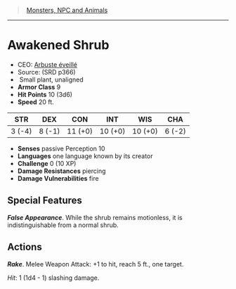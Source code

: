 ﻿---
!MonsterItem
Family: MonsterVO
Type: plant
Size: Small
Alignment: unaligned
ArmorClass: 9
HitPoints: 10 (3d6)
Speed: 20 ft.
Strength: ' 3 (-4)'
Dexterity: ' 8 (-1)'
Constitution: 11 (+0)
Intelligence: 10 (+0)
Wisdom: 10 (+0)
Charisma: ' 6 (-2)'
DamageResistances: piercing
Senses: passive Perception 10
Languages: one language known by its creator
Challenge: 0 (10 XP)
Id: monsters_vo.md#awakened-shrub
ParentLink: monsters_vo.md#monsters-npc-and-animals
Name: Awakened Shrub
ParentName: Monsters, NPC and Animals
NameLevel: 1
AltName: '[Arbuste éveillé](hd_monsters_arbuste_eveille.md)'
Source: (SRD p366)
Attributes:
  Name: Awakened Shrub
  Markdown: >+
    # <!--Name-->Awakened Shrub<!--/Name-->


    - CEO: <!--AltName-->[Arbuste éveillé](hd_monsters_arbuste_eveille.md)<!--/AltName-->

    - Source: <!--Source-->(SRD p366)<!--/Source-->

    -  <!--Size-->Small<!--/Size--> <!--Type-->plant<!--/Type-->, <!--Alignment-->unaligned<!--/Alignment-->

    - **Armor Class** <!--ArmorClass-->9<!--/ArmorClass-->

    - **Hit Points** <!--HitPoints-->10 (3d6)<!--/HitPoints-->

    - **Speed** <!--Speed-->20 ft.<!--/Speed-->


    |STR|DEX|CON|INT|WIS|CHA|

    |---|---|---|---|---|---|

    |<!--Strength--> 3 (-4)<!--/Strength-->|<!--Dexterity--> 8 (-1)<!--/Dexterity-->|<!--Constitution-->11 (+0)<!--/Constitution-->|<!--Intelligence-->10 (+0)<!--/Intelligence-->|<!--Wisdom-->10 (+0)<!--/Wisdom-->|<!--Charisma--> 6 (-2)<!--/Charisma-->|


    - **Senses** <!--Senses-->passive Perception 10<!--/Senses-->

    - **Languages** <!--Languages-->one language known by its creator<!--/Languages-->

    - **Challenge** <!--Challenge-->0 (10 XP)<!--/Challenge-->

    - **Damage Resistances** <!--DamageResistances-->piercing<!--/DamageResistances-->

    - **Damage Vulnerabilities** fire


    ## Special Features


    **_False Appearance_**. While the shrub remains motionless, it is indistinguishable from a normal shrub.


    ## Actions


    **_Rake_**. Melee Weapon Attack: +1 to hit, reach 5 ft., one target.


    _Hit_: 1 (1d4 - 1) slashing damage.

  AltName: '[Arbuste éveillé](hd_monsters_arbuste_eveille.md)'
  Source: (SRD p366)
  Size: Small
  Type: plant
  Alignment: unaligned
  ArmorClass: 9
  HitPoints: 10 (3d6)
  Speed: 20 ft.
  Strength: ' 3 (-4)'
  Dexterity: ' 8 (-1)'
  Constitution: 11 (+0)
  Intelligence: 10 (+0)
  Wisdom: 10 (+0)
  Charisma: ' 6 (-2)'
  Senses: passive Perception 10
  Languages: one language known by its creator
  Challenge: 0 (10 XP)
  DamageResistances: piercing
AttributesDictionary: >+
  Name: Awakened Shrub

  Markdown: >+

    # <!--Name-->Awakened Shrub<!--/Name-->





    - CEO: <!--AltName-->[Arbuste éveillé](hd_monsters_arbuste_eveille.md)<!--/AltName-->



    - Source: <!--Source-->(SRD p366)<!--/Source-->



    -  <!--Size-->Small<!--/Size--> <!--Type-->plant<!--/Type-->, <!--Alignment-->unaligned<!--/Alignment-->



    - **Armor Class** <!--ArmorClass-->9<!--/ArmorClass-->



    - **Hit Points** <!--HitPoints-->10 (3d6)<!--/HitPoints-->



    - **Speed** <!--Speed-->20 ft.<!--/Speed-->





    |STR|DEX|CON|INT|WIS|CHA|



    |---|---|---|---|---|---|



    |<!--Strength--> 3 (-4)<!--/Strength-->|<!--Dexterity--> 8 (-1)<!--/Dexterity-->|<!--Constitution-->11 (+0)<!--/Constitution-->|<!--Intelligence-->10 (+0)<!--/Intelligence-->|<!--Wisdom-->10 (+0)<!--/Wisdom-->|<!--Charisma--> 6 (-2)<!--/Charisma-->|





    - **Senses** <!--Senses-->passive Perception 10<!--/Senses-->



    - **Languages** <!--Languages-->one language known by its creator<!--/Languages-->



    - **Challenge** <!--Challenge-->0 (10 XP)<!--/Challenge-->



    - **Damage Resistances** <!--DamageResistances-->piercing<!--/DamageResistances-->



    - **Damage Vulnerabilities** fire





    ## Special Features





    **_False Appearance_**. While the shrub remains motionless, it is indistinguishable from a normal shrub.





    ## Actions





    **_Rake_**. Melee Weapon Attack: +1 to hit, reach 5 ft., one target.





    _Hit_: 1 (1d4 - 1) slashing damage.



  AltName: '[Arbuste éveillé](hd_monsters_arbuste_eveille.md)'

  Source: (SRD p366)

  Size: Small

  Type: plant

  Alignment: unaligned

  ArmorClass: 9

  HitPoints: 10 (3d6)

  Speed: 20 ft.

  Strength: ' 3 (-4)'

  Dexterity: ' 8 (-1)'

  Constitution: 11 (+0)

  Intelligence: 10 (+0)

  Wisdom: 10 (+0)

  Charisma: ' 6 (-2)'

  Senses: passive Perception 10

  Languages: one language known by its creator

  Challenge: 0 (10 XP)

  DamageResistances: piercing

---
> [Monsters, NPC and Animals](srd_monsters.md)

---

# Awakened Shrub

- CEO: [Arbuste éveillé](hd_monsters_arbuste_eveille.md)
- Source: (SRD p366)
-  Small plant, unaligned
- **Armor Class** 9
- **Hit Points** 10 (3d6)
- **Speed** 20 ft.

|STR|DEX|CON|INT|WIS|CHA|
|---|---|---|---|---|---|
| 3 (-4)| 8 (-1)|11 (+0)|10 (+0)|10 (+0)| 6 (-2)|

- **Senses** passive Perception 10
- **Languages** one language known by its creator
- **Challenge** 0 (10 XP)
- **Damage Resistances** piercing
- **Damage Vulnerabilities** fire

## Special Features

**_False Appearance_**. While the shrub remains motionless, it is indistinguishable from a normal shrub.

## Actions

**_Rake_**. Melee Weapon Attack: +1 to hit, reach 5 ft., one target.

_Hit_: 1 (1d4 - 1) slashing damage.

